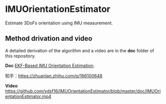 # IMUOrientationEstimator
Estimate 3DoFs orientation using IMU measurement.

## Method drivation and video
A detailed derivation of the algorithm and a video are in the **doc** folder of this repository. 

**Doc**
[EKF-Based IMU Orientation Estimation](https://github.com/ydsf16/IMUOrientationEstimator/blob/master/doc/EKF_Based_IMU_Orientation_Estimation.pdf).

知乎：https://zhuanlan.zhihu.com/p/166100648

**Video**
<https://github.com/ydsf16/IMUOrientationEstimator/blob/master/doc/IMUOrientationEstimator.mp4>
